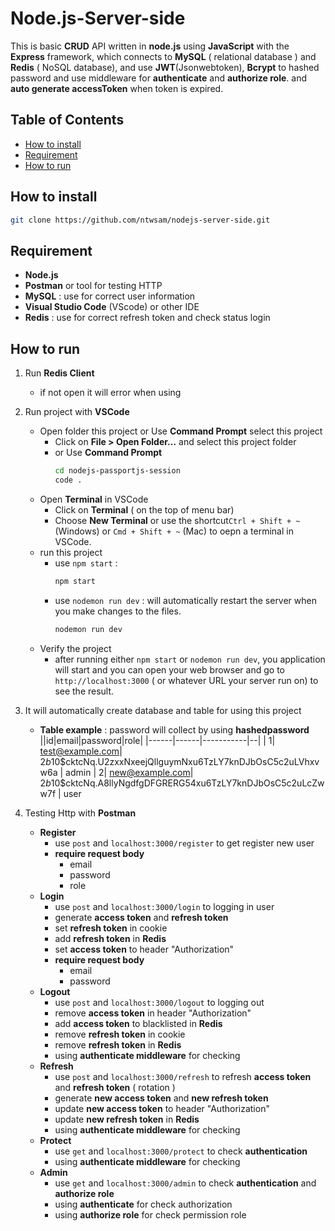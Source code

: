 # Node.js-Server-side
This is basic **CRUD** API written in **node.js** using **JavaScript** with the **Express** framework, which connects to **MySQL** ( relational database ) and **Redis** ( NoSQL database), and use **JWT**(Jsonwebtoken), **Bcrypt** to hashed password and use middleware for **authenticate** and **authorize role**. and **auto generate accessToken** when token is expired.

## Table of Contents

 - [How to install](##How%20to%20install)
 - [Requirement](##Requirement)
 - [How to run](##How%20to%20run)

## How to install

``` bash
git clone https://github.com/ntwsam/nodejs-server-side.git
```
## Requirement
- **Node.js**
 - **Postman** or tool for testing HTTP
 - **MySQL** : use for correct user information
 - **Visual Studio Code** (VScode) or other IDE
 - **Redis** : use for correct refresh token and check status login
 
 ## How to run
 
 1. Run **Redis Client**
	 - if not open it will error when using
 2. Run project with **VSCode**

	 - Open folder this project or Use **Command Prompt** select this project
		 - Click on **File > Open Folder...**  and select this project folder
		 - or Use **Command Prompt**
			``` bash
			cd nodejs-passportjs-session 
			code .
			```
	 - Open **Terminal** in VSCode
		- Click on **Terminal** ( on the top of menu bar)
		- Choose **New Terminal** or use the shortcut`Ctrl + Shift + ~` (Windows) or `Cmd + Shift + ~` (Mac) to oepn a terminal in VSCode.
	 - run this project
		- use `npm start` :
			``` bash
			npm start
			```
		 - use `nodemon run dev` : will automatically restart the server when you make changes to the files.
			``` bash
			nodemon run dev
			```
	- Verify the project
		- after running either `npm start` or `nodemon run dev`, you application will start and you can open your web browser and go to `http://localhost:3000` ( or whatever URL your server run on) to see the result.
3. It will automatically create database and table for using this project
	- **Table example** : password will collect by using **hashedpassword**
		||id|email|password|role|
		|------|------|-----------|--|
		 | 1| test@example.com| $2b$10$cktcNq.U2zxxNxeejQllguymNxu6TzLY7knDJbOsC5c2uLVhxvw6a | admin
		 | 2| new@example.com| $2b$10$cktcNq.A8llyNgdfgDFGRERG54xu6TzLY7knDJbOsC5c2uLcZww7f | user
4. Testing Http with **Postman**
	- **Register**
		-  use `post` and `localhost:3000/register` to get register new user
		- **require request body**
			- email
			- password
			- role
	- **Login**
		- use `post` and `localhost:3000/login` to logging in user
		- generate **access token** and **refresh token**
		- set **refresh token** in cookie
		- add **refresh token** in **Redis**
		- set **access token** to header "Authorization"
		-  **require request body**
			- email
			- password
	- **Logout**
		- use `post` and `localhost:3000/logout` to logging out
		- remove **access token** in header "Authorization"
		- add **access token** to blacklisted in **Redis**
		- remove **refresh token** in cookie
		- remove **refresh token** in **Redis**
		- using **authenticate middleware** for checking
	- **Refresh**
		- use `post` and `localhost:3000/refresh` to refresh **access token** and **refresh token** ( rotation )
		- generate **new access token** and **new refresh token**
		- update **new access token** to header "Authorization"
		- update **new refresh token**  in **Redis**
		- using **authenticate middleware** for checking
	- **Protect**
		-  use `get` and `localhost:3000/protect` to check **authentication**
		- using **authenticate middleware** for checking
	- **Admin**
		-  use `get` and `localhost:3000/admin` to check **authentication** and **authorize role**
		- using **authenticate** for check authorization
		- using **authorize role** for check permission role
